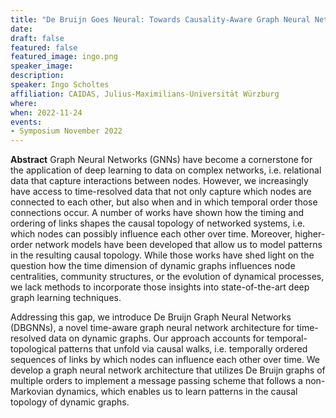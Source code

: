 ```yaml
---
title: "De Bruijn Goes Neural: Towards Causality-Aware Graph Neural Networks for Time Series Data"
date:
draft: false
featured: false
featured_image: ingo.png
speaker_image:
description:
speaker: Ingo Scholtes
affiliation: CAIDAS, Julius-Maximilians-Universität Würzburg
where:
when: 2022-11-24
events:
- Symposium November 2022
---
```


**Abstract** Graph Neural Networks (GNNs) have become a cornerstone for the application of deep learning to data on complex networks, i.e. relational data that capture interactions between nodes. However, we increasingly have access to time-resolved data that not only capture which nodes are connected to each other, but also when and in which temporal order those connections occur. A number of works have shown how the timing and ordering of links shapes the causal topology of networked systems, i.e. which nodes can possibly influence each other over time. Moreover, higher-order network models have been developed that allow us to model patterns in the resulting causal topology. While those works have shed light on the question how the time dimension of dynamic graphs influences node centralities, community structures, or the evolution of dynamical processes, we lack methods to incorporate those insights into state-of-the-art deep graph learning techniques.

Addressing this gap, we introduce De Bruijn Graph Neural Networks (DBGNNs), a novel time-aware graph neural network architecture for time-resolved data on dynamic graphs. Our approach accounts for temporal-topological patterns that unfold via causal walks, i.e. temporally ordered sequences of links by which nodes can influence each other over time. We develop a graph neural network architecture that utilizes De Bruijn graphs of multiple orders to implement a message passing scheme that follows a non-Markovian dynamics, which enables us to learn patterns in the causal topology of dynamic graphs.
